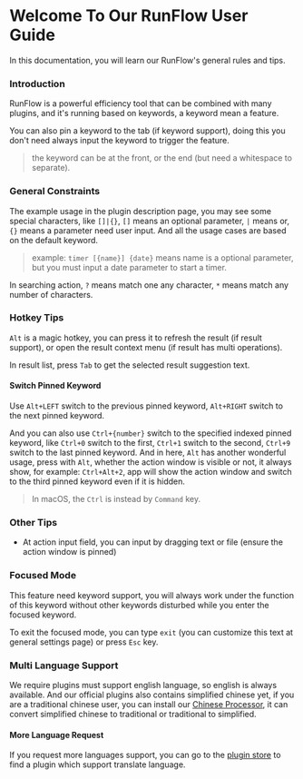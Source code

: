 # Welcome To Our RunFlow User Guide

In this documentation, you will learn our RunFlow's general rules and tips.

### Introduction

RunFlow is a powerful efficiency tool that can be combined with many plugins, and it's running based on keywords, a keyword mean a feature.

You can also pin a keyword to the tab (if keyword support), doing this you don't need always input the keyword to trigger the feature.

> the keyword can be at the front, or the end (but need a whitespace to separate).

### General Constraints

The example usage in the plugin description page, you may see some special characters, like `[]|{}`, `[]` means an optional parameter, `|` means or,  `{}` means a parameter need user input. And all the usage cases are based on the default keyword.

> example: `timer [{name}] {date}` means name is a optional parameter, but you must input a date parameter to start a timer.

In searching action, `?` means match one any character, `*` means match any number of characters.

### Hotkey Tips

`Alt` is a magic hotkey, you can press it to refresh the result (if result support), or open the result context menu (if result has multi operations).

In result list, press `Tab` to get the selected result suggestion text.

#### Switch Pinned Keyword

Use `Alt+LEFT` switch to the previous pinned keyword, `Alt+RIGHT` switch to the next pinned keyword.

And you can also use `Ctrl+{number}` switch to the specified indexed pinned keyword, like `Ctrl+0` switch to the first, `Ctrl+1` switch to the second, `Ctrl+9` switch to the last pinned keyword. And in here, `Alt` has another wonderful usage, press with `Alt`, whether the action window is visible or not, it always show, for example: `Ctrl+Alt+2`, app will show the action window and switch to the third pinned keyword even if it is hidden.

> In macOS, the `Ctrl` is instead by `Command` key.

### Other Tips

- At action input field, you can input by dragging text or file (ensure the action window is pinned)

### Focused Mode

This feature need keyword support, you will always work under the function of this keyword without other keywords disturbed while you enter the focused keyword.

To exit the focused mode, you can type `exit` (you can customize this text at general settings page) or press `Esc` key.

### Multi Language Support

We require plugins must support english language, so english is always available. And our official plugins also contains simplified chinese yet, if you are a traditional chinese user, you can install our [Chinese Processor](https://myrest.top/myflow/plugin?id=top.myrest.myflow.chinese), it can convert simplified chinese to traditional or traditional to simplified.

#### More Language Request

If you request more languages support, you can go to the [plugin store](https://myrest.top/store/myflow/plugin) to find a plugin which support translate language.
